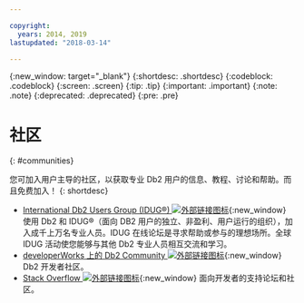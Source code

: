 ```yaml
---

copyright:
  years: 2014, 2019
lastupdated: "2018-03-14"

---
```


<!-- Attribute definitions --> 
{:new_window: target="_blank"}
{:shortdesc: .shortdesc}
{:codeblock: .codeblock}
{:screen: .screen}
{:tip: .tip}
{:important: .important}
{:note: .note}
{:deprecated: .deprecated}
{:pre: .pre}

# 社区
{: #communities}

您可加入用户主导的社区，以获取专业 Db2 用户的信息、教程、讨论和帮助。而且免费加入！
{: shortdesc}

* [International Db2 Users Group (IDUG®) ![外部链接图标](../../icons/launch-glyph.svg "外部链接图标")](https://www.idug.org/){:new_window} 使用 Db2 和 IDUG®（面向 DB2 用户的独立、非盈利、用户运行的组织），加入成千上万名专业人员。IDUG 在线论坛是寻求帮助或参与的理想场所。全球 IDUG 活动使您能够与其他 Db2 专业人员相互交流和学习。
* [developerWorks 上的 Db2 Community ![外部链接图标](../../icons/launch-glyph.svg "外部链接图标")](https://developer.ibm.com/data/db2/){:new_window} Db2 开发者社区。
* [Stack Overflow ![外部链接图标](../../icons/launch-glyph.svg "外部链接图标")](https://stackoverflow.com/users/login?ssrc=anon_ask&returnurl=https%3a%2f%2fstackoverflow.com%2fquestions%2fask%3ftags%3ddashdb){:new_window} 面向开发者的支持论坛和社区。

